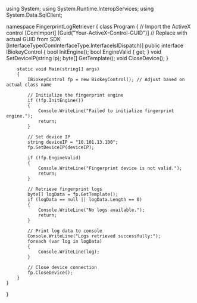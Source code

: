 using System;
using System.Runtime.InteropServices;
using System.Data.SqlClient;

namespace FingerprintLogRetriever
{
    class Program
    {
        // Import the ActiveX control
        [ComImport]
        [Guid("Your-ActiveX-Control-GUID")] // Replace with actual GUID from SDK
        [InterfaceType(ComInterfaceType.InterfaceIsIDispatch)]
        public interface IBiokeyControl
        {
            bool InitEngine();
            bool EngineValid { get; }
            void SetDeviceIP(string ip);
            byte[] GetTemplate();
            void CloseDevice();
        }

        static void Main(string[] args)
        {
            IBiokeyControl fp = new BiokeyControl(); // Adjust based on actual class name

            // Initialize the fingerprint engine
            if (!fp.InitEngine())
            {
                Console.WriteLine("Failed to initialize fingerprint engine.");
                return;
            }

            // Set device IP
            string deviceIP = "10.101.13.100";
            fp.SetDeviceIP(deviceIP);

            if (!fp.EngineValid)
            {
                Console.WriteLine("Fingerprint device is not valid.");
                return;
            }

            // Retrieve fingerprint logs
            byte[] logData = fp.GetTemplate();
            if (logData == null || logData.Length == 0)
            {
                Console.WriteLine("No logs available.");
                return;
            }

            // Print log data to console
            Console.WriteLine("Logs retrieved successfully:");
            foreach (var log in logData)
            {
                Console.WriteLine(log);
            }

            // Close device connection
            fp.CloseDevice();
        }
    }
}
